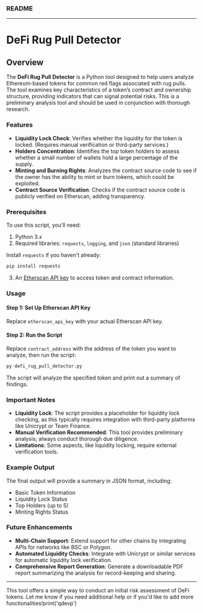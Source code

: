 ### README

---

# DeFi Rug Pull Detector

## Overview

The **DeFi Rug Pull Detector** is a Python tool designed to help users analyze Ethereum-based tokens for common red flags associated with rug pulls. The tool examines key characteristics of a token’s contract and ownership structure, providing indicators that can signal potential risks. This is a preliminary analysis tool and should be used in conjunction with thorough research.

### Features

- **Liquidity Lock Check**: Verifies whether the liquidity for the token is locked. (Requires manual verification or third-party services.)
- **Holders Concentration**: Identifies the top token holders to assess whether a small number of wallets hold a large percentage of the supply.
- **Minting and Burning Rights**: Analyzes the contract source code to see if the owner has the ability to mint or burn tokens, which could be exploited.
- **Contract Source Verification**: Checks if the contract source code is publicly verified on Etherscan, adding transparency.

### Prerequisites

To use this script, you’ll need:

1. Python 3.x
2. Required libraries: `requests`, `logging`, and `json` (standard libraries)

Install `requests` if you haven't already:

```bash
pip install requests
```

3. An [Etherscan API key](https://etherscan.io/apis) to access token and contract information.

### Usage

#### Step 1: Set Up Etherscan API Key

Replace `etherscan_api_key` with your actual Etherscan API key.

#### Step 2: Run the Script

Replace `contract_address` with the address of the token you want to analyze, then run the script:

```bash
py defi_rug_pull_detector.py
```

The script will analyze the specified token and print out a summary of findings.

### Important Notes

- **Liquidity Lock**: The script provides a placeholder for liquidity lock checking, as this typically requires integration with third-party platforms like Unicrypt or Team Finance.
- **Manual Verification Recommended**: This tool provides preliminary analysis; always conduct thorough due diligence.
- **Limitations**: Some aspects, like liquidity locking, require external verification tools.

### Example Output

The final output will provide a summary in JSON format, including:

- Basic Token Information
- Liquidity Lock Status
- Top Holders (up to 5)
- Minting Rights Status

### Future Enhancements

- **Multi-Chain Support**: Extend support for other chains by integrating APIs for networks like BSC or Polygon.
- **Automated Liquidity Checks**: Integrate with Unicrypt or similar services for automatic liquidity lock verification.
- **Comprehensive Report Generation**: Generate a downloadable PDF report summarizing the analysis for record-keeping and sharing.

---

This tool offers a simple way to conduct an initial risk assessment of DeFi tokens. Let me know if you need additional help or if you'd like to add more functionalities!print('qdevp')